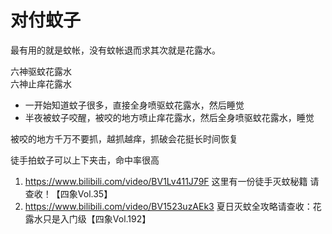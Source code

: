 # 对付蚊子

最有用的就是蚊帐，没有蚊帐退而求其次就是花露水。  

六神驱蚊花露水  
六神止痒花露水  

- 一开始知道蚊子很多，直接全身喷驱蚊花露水，然后睡觉  
- 半夜被蚊子咬醒，被咬的地方喷止痒花露水，然后全身喷驱蚊花露水，睡觉  

被咬的地方千万不要抓，越抓越痒，抓破会花挺长时间恢复  

徒手拍蚊子可以上下夹击，命中率很高

1. https://www.bilibili.com/video/BV1Lv411J79F 这里有一份徒手灭蚊秘籍 请查收！【四象Vol.35】
2. https://www.bilibili.com/video/BV1523uzAEk3 夏日灭蚊全攻略请查收：花露水只是入门级【四象Vol.192】
